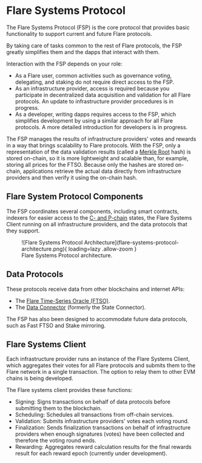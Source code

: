 # Flare Systems Protocol

The Flare Systems Protocol (FSP) is the core protocol that provides basic functionality to support current and future Flare protocols.

By taking care of tasks common to the rest of Flare protocols, the FSP greatly simplifies them and the dapps that interact with them.

Interaction with the FSP depends on your role:

* As a Flare user, common activities such as governance voting, delegating, and staking do not require direct access to the FSP.
* As an infrastructure provider, access is required because you participate in decentralized data acquisition and validation for all Flare protocols. An update to infrastructure provider procedures is in progress.
* As a developer, writing dapps requires access to the FSP, which simplifies development by using a similar approach for all Flare protocols. A more detailed introduction for developers is in progress.

The FSP manages the results of infrastructure providers' votes and rewards in a way that brings scalability to Flare protocols.
With the FSP, only a representation of the data validation results (called a [Merkle Root](glossary.md#merkle_root) hash) is stored on-chain, so it is more lightweight and scalable than, for example, storing all prices for the FTSO.
Because only the hashes are stored on-chain, applications retrieve the actual data directly from infrastructure providers and then verify it using the on-chain hash.

## Flare System Protocol Components

The FSP coordinates several components, including smart contracts, indexers for easier access to the [C- and P-chain](./flare.md#flare-chains) states, the Flare Systems Client running on all infrastructure providers, and the data protocols that they support.

<figure markdown>
  ![Flare Systems Protocol Architecture](flare-systems-protocol-architecture.png){ loading=lazy .allow-zoom }
  <figcaption>Flare Systems Protocol architecture.</figcaption>
</figure>

## Data Protocols

These protocols receive data from other blockchains and internet APIs:

* The [Flare Time-Series Oracle (FTSO)](./ftso/index.md).
* The [Data Connector](./state-connector.md) (formerly the State Connector).

The FSP has also been designed to accommodate future data protocols, such as Fast FTSO and Stake mirroring.

## Flare Systems Client

Each infrastructure provider runs an instance of the Flare Systems Client, which aggregates their votes for all Flare protocols and submits them to the Flare network in a single transaction.
The option to relay them to other EVM chains is being developed.

The Flare systems client provides these functions:

* Signing: Signs transactions on behalf of data protocols before submitting them to the blockchain.
* Scheduling: Schedules all transactions from off-chain services.
* Validation: Submits infrastructure providers' votes each voting round.
* Finalization: Sends finalization transactions on behalf of infrastructure providers when enough signatures (votes) have been collected and therefore the voting round ends.
* Rewarding: Aggregates reward calculation results for the final rewards result for each reward epoch (currently under development).
